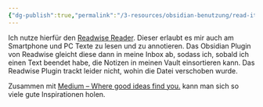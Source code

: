 ```yaml
---
{"dg-publish":true,"permalink":"/3-resources/obsidian-benutzung/read-it-later/","created":"2024-04-14T12:24:16.709+02:00","updated":"2024-04-14T12:29:23.781+02:00"}
---
```



Ich nutze hierfür den [Readwise Reader](https://read.readwise.io). Dieser erlaubt es mir auch am Smartphone und PC Texte zu lesen und zu annotieren. Das Obsidian Plugin von Readwise gleicht diese dann in meine Inbox ab, sodass ich, sobald ich einen Text beendet habe, die Notizen in meinen Vault einsortieren kann. Das Readwise Plugin trackt leider nicht, wohin die Datei verschoben wurde.

Zusammen mit [Medium – Where good ideas find you.](https://medium.com) kann man sich so viele gute Inspirationen holen.
